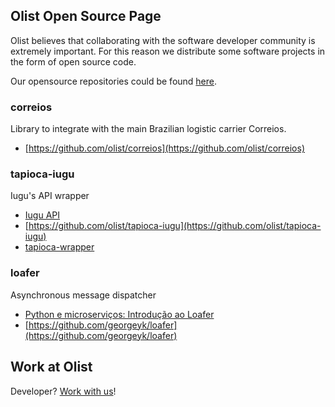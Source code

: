 ## Olist Open Source Page

Olist believes that collaborating with the software developer community is extremely important. For this reason we distribute some software projects in the form of open source code.

Our opensource repositories could be found [here](https://github.com/olist).

### correios

Library to integrate with the main Brazilian logistic carrier Correios.

  * [https://github.com/olist/correios](https://github.com/olist/correios)


### tapioca-iugu

Iugu's API wrapper

  * [Iugu API](https://dev.iugu.com/v1.0/reference)
  * [https://github.com/olist/tapioca-iugu](https://github.com/olist/tapioca-iugu)
  * [tapioca-wrapper](https://github.com/vintasoftware/tapioca-wrapper/)


### loafer

Asynchronous message dispatcher

  * [Python e microserviços: Introdução ao Loafer](https://engineering.olist.com/python-e-microservicos-introducao-ao-loafer-11b047194b2a)
  * [https://github.com/georgeyk/loafer](https://github.com/georgeyk/loafer)


## Work at Olist

Developer? [Work with us](https://github.com/olist/work-at-olist)!
